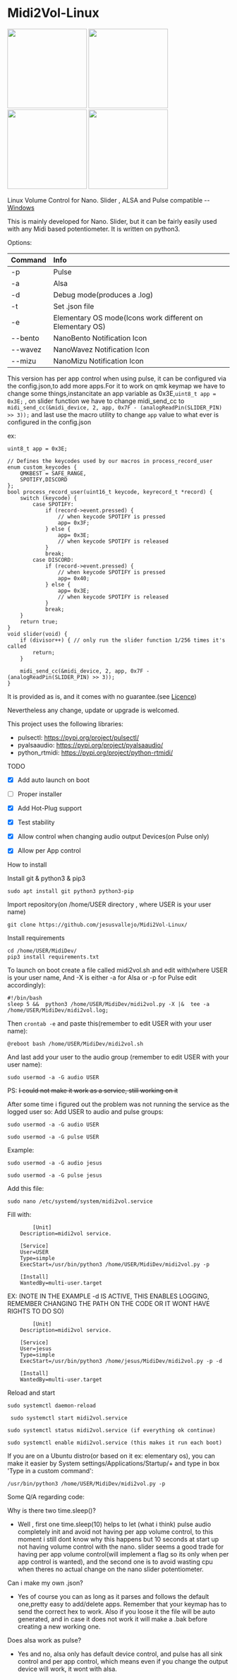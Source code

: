 # Midi2Vol-Linux

<img src="https://raw.githubusercontent.com/jesusvallejo/Midi2Vol-Linux/master/MidiDev/icons/NanoSlider.png" width="180">  <img src="https://raw.githubusercontent.com/jesusvallejo/Midi2Vol-Linux/master/MidiDev/icons/NanoBento.png" width="180"> <img src="https://raw.githubusercontent.com/jesusvallejo/Midi2Vol-Linux/master/MidiDev/icons/NanoWavez.png" width="180"> <img src="https://raw.githubusercontent.com/jesusvallejo/Midi2Vol-Linux/master/MidiDev/icons/NanoMizu.png" width="180">


Linux Volume Control for Nano. Slider , ALSA and Pulse compatible -- [Windows](https://github.com/jesusvallejo/Midi2Vol)


This is mainly developed for Nano. Slider, but it can be fairly easily used with any Midi based potentiometer. 
It is written on python3.

Options:

Command       | Info
:------------ | :----------------------------------------------------------
-p  	      | Pulse
-a            | Alsa
-d            | Debug mode(produces a .log)
-t            | Set .json file
-e            | Elementary OS mode(Icons work different on Elementary OS)
--bento       | NanoBento Notification Icon
--wavez       | NanoWavez Notification Icon
--mizu        | NanoMizu Notification Icon


This version has per app control when using pulse, it can be configured via the config.json,to add more apps.For it to work on qmk keymap we have to change some things,instancitate an app variable as 0x3E,``` uint8_t app = 0x3E; ``` , on slider function we have to change midi_send_cc to ```midi_send_cc(&midi_device, 2, app, 0x7F - (analogReadPin(SLIDER_PIN) >> 3));``` and last use the macro utility to change ``` app ``` value to what ever is configured in the config.json

ex:
```
uint8_t app = 0x3E;

// Defines the keycodes used by our macros in process_record_user
enum custom_keycodes {
    QMKBEST = SAFE_RANGE,
    SPOTIFY,DISCORD
};
bool process_record_user(uint16_t keycode, keyrecord_t *record) {
    switch (keycode) {
        case SPOTIFY:
            if (record->event.pressed) {
                // when keycode SPOTIFY is pressed
                app= 0x3F;
            } else {
                app= 0x3E;
                // when keycode SPOTIFY is released
            }
            break;
        case DISCORD:
            if (record->event.pressed) {
                // when keycode SPOTIFY is pressed
                app= 0x40;
            } else {
                app= 0x3E;
                // when keycode SPOTIFY is released
            }
            break;
    }
    return true;
}
void slider(void) {
    if (divisor++) { // only run the slider function 1/256 times it's called
        return;
    }

    midi_send_cc(&midi_device, 2, app, 0x7F - (analogReadPin(SLIDER_PIN) >> 3));
}
```


It is provided as is, and it comes with no guarantee.(see [Licence](https://raw.githubusercontent.com/jesusvallejo/Midi2Vol/master/LICENSE))

Nevertheless any change, update or upgrade is welcomed.

This project uses the following libraries:

- pulsectl: https://pypi.org/project/pulsectl/
- pyalsaaudio: https://pypi.org/project/pyalsaaudio/
- python_rtmidi: https://pypi.org/project/python-rtmidi/

TODO
- [x] Add auto launch on boot
- [ ] Proper installer
- [x] Add Hot-Plug support
- [x] Test stability
- [x] Allow control when changing audio output Devices(on Pulse only)
- [x] Allow per App control



How to install

Install git & python3 & pip3
```
sudo apt install git python3 python3-pip
```
Import repository(on /home/USER directory , where USER is your user name)
```
git clone https://github.com/jesusvallejo/Midi2Vol-Linux/
```
Install requirements
```
cd /home/USER/MidiDev/
pip3 install requirements.txt
```
To launch on boot create a file called midi2vol.sh
and edit with(where USER is your user name, And -X is either -a for Alsa or -p for Pulse edit accordingly):
```
#!/bin/bash
sleep 5 &&  python3 /home/USER/MidiDev/midi2vol.py -X |&  tee -a /home/USER/MidiDev/midi2vol.log;
```
Then ```crontab -e``` and paste this(remember to edit USER with your user name):
```
@reboot bash /home/USER/MidiDev/midi2vol.sh
```
And last add your user to the audio group (remember to edit USER with your user name):
```
sudo usermod -a -G audio USER
```
PS: ~~I could not make it work as a service, still working on it~~

After some time i figured out the problem was not running the service as the logged user so:
Add USER to audio and pulse groups:
```
sudo usermod -a -G audio USER
```
```
sudo usermod -a -G pulse USER 
```
Example:
```
sudo usermod -a -G audio jesus
```
```
sudo usermod -a -G pulse jesus
```
Add this file:
```
sudo nano /etc/systemd/system/midi2vol.service
```
Fill with:
```
    	[Unit]
	Description=midi2vol service.

	[Service]
	User=USER
	Type=simple
	ExecStart=/usr/bin/python3 /home/USER/MidiDev/midi2vol.py -p

	[Install]
	WantedBy=multi-user.target
```
EX:   (NOTE IN THE EXAMPLE -d IS ACTIVE, THIS ENABLES LOGGING, REMEMBER CHANGING THE PATH ON THE CODE OR IT WONT HAVE RIGHTS TO DO SO)
```
    	[Unit]
	Description=midi2vol service.

	[Service]
	User=jesus
	Type=simple
	ExecStart=/usr/bin/python3 /home/jesus/MidiDev/midi2vol.py -p -d
    
	[Install]
	WantedBy=multi-user.target
```
Reload and start
```
sudo systemctl daemon-reload
```
```
 sudo systemctl start midi2vol.service 
```
```
sudo systemctl status midi2vol.service (if everything ok continue)
```
```
sudo systemctl enable midi2vol.service (this makes it run each boot)
```
If you are on a Ubuntu distro(or based on it ex: elementary os), you can make it easier by System settings/Applications/Startup/+ and type in
box 'Type in a custom command':
```
/usr/bin/python3 /home/USER/MidiDev/midi2vol.py -p
```



Some Q/A regarding code:

Why is there two time.sleep()?
- Well , first one time.sleep(10) helps to let (what i think) pulse audio completely init and avoid not having per app volume control,
to this moment i still dont know why this happens but 10 seconds at start up not having volume control with the nano. slider seems a good trade for 
having per app volume control(will implement a flag so its only when per app control is wanted), and the second one is to avoid wasting cpu when 
theres no actual change on the nano slider potentiometer.

Can i make my own .json?
- Yes of course you can as long as it parses and follows the default one,pretty easy to add/delete apps. Remember that your keymap has to send the 
correct hex to work. Also if you loose it the file will be auto generated, and in case it does not work it will make a .bak before creating a new working one.

Does alsa work as pulse?
- Yes and no, alsa only has default device control, and pulse has all sink control and per app control, which means even if you change the output device will work, it wont with alsa.


